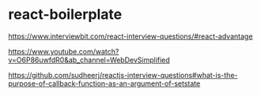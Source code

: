 # react-boilerplate

https://www.interviewbit.com/react-interview-questions/#react-advantage


https://www.youtube.com/watch?v=O6P86uwfdR0&ab_channel=WebDevSimplified

https://github.com/sudheerj/reactjs-interview-questions#what-is-the-purpose-of-callback-function-as-an-argument-of-setstate
